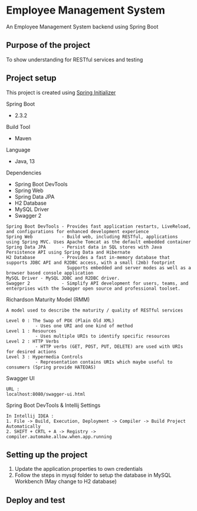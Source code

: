 # Employee Management System

An Employee Management System backend using Spring Boot

## Purpose of the project

To show understanding for RESTful services and testing

## Project setup

This project is created using [Spring Initializer](https://start.spring.io/)

Spring Boot

- 2.3.2

Build Tool

- Maven

Language

- Java, 13

Dependencies

- Spring Boot DevTools
- Spring Web
- Spring Data JPA
- H2 Database
- MySQL Driver
- Swagger 2

```
Spring Boot DevTools - Provides fast application restarts, LiveReload, and configurations for enhanced development experience
Spring Web           - Build web, including RESTful, applications using Spring MVC. Uses Apache Tomcat as the default embedded container
Spring Data JPA      - Persist data in SQL stores with Java Persistence API using Spring Data and Hibernate
H2 Database          - Provides a fast in-memory database that supports JDBC API and R2DBC access, with a small (2mb) footprint
                       Supports embedded and server modes as well as a browser based console application
MySQL Driver - MySQL JDBC and R2DBC driver.
Swagger 2            - Simplify API development for users, teams, and enterprises with the Swagger open source and professional toolset.
```

Richardson Maturity Model (RMM)

```
A model used to describe the maturity / quality of RESTful services

Level 0 : The Swap of POX (Plain Old XML)
           - Uses one URI and one kind of method
Level 1 : Resources
           - Uses multiple URIs to identify specific resources
Level 2 : HTTP Verbs
           - HTTP verbs (GET, POST, PUT, DELETE) are used with URIs for desired actions
Level 3 : Hypermedia Controls
           - Representation contains URIs which maybe useful to consumers (Spring provide HATEOAS)
```

Swagger UI

```
URL :
localhost:8080/swagger-ui.html
```

Spring Boot DevTools & Intellij Settings

```
In Intellij IDEA :
1. File -> Build, Execution, Deployment -> Compiler -> Build Project Automatically
2. SHIFT + CRTL + A -> Registry -> compiler.automake.allow.when.app.running
```

## Setting up the project

1. Update the application.properties to own credentials
2. Follow the steps in mysql folder to setup the database in MySQL Workbench (May change to H2 database)

## Deploy and test
